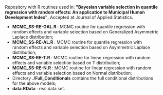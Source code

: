 Repository with R routines used in:
**"Bayesian variable selection in quantile regression with random effects: An application to Municipal Human Development Index"**, Accepted at Journal of Applied Statistics.

- **MCMC_SS-RE-GAL.R** : MCMC routine for quantile regression with random effects and variable selection based on Generalized Asymmetric Laplace distribution;
- **MCMC_SS-RE-AL.R** : MCMC routine for quantile regression with random effects and variable selection based on Asymmetric Laplace distribution;
- **MCMC_SS-RE-T.R** : MCMC routine for linear regression with random effects and variable selection based on T distribution;
- **MCMC_SS-RE-N.R** : MCMC routine for linear regression with random effects and variable selection based on Normal distribution;
- Directory **./Full_Conditionals** contains the full conditional distributions for the above models;
- **data.RData** : real data set.
